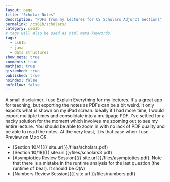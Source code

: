 ```yaml
---
layout: page
title: "Scholar Notes"
description: "PDFs from my lectures for CS Scholars Adjunct Sections"
permalink: /cs61b/scholars/
category: cs61b
# tags will also be used as html meta keywords.
tags:
  - cs61b
  - java
  - data structures
show_meta: true
comments: true
mathjax: true
gistembed: true
published: true
noindex: false
nofollow: false
---
```


A small disclaimer. I use Explain Everything for my lectures. It's a great app for teaching, but exporting the notes as PDFs can be a bit weird. It only exports what is shown on my iPad screan. Ideally if I had more time, I would export multiple times and consolidate into a multipage PDF. I've settled for a hacky solution for the moment which involves me zooming out to see my entire lecture. You should be able to zoom in with no lack of PDF quality and be able to read the notes. At the very least, it is that case when I use Preview on Mac OS.
<!--more-->

- [Section 10/4]({{ site.url }}/files/scholars.pdf)
- [Section 10/18]({{ site.url }}/files/scholars3.pdf)
- [Asymptotics Review Session]({{ site.url }}/files/asymptotics.pdf). Note that there is a mistake in the runtime analysis for the last question (the runtime of bear). It should be $O(N)$
- [Numbers Review Session]({{ site.url }}/files/numbers.pdf)